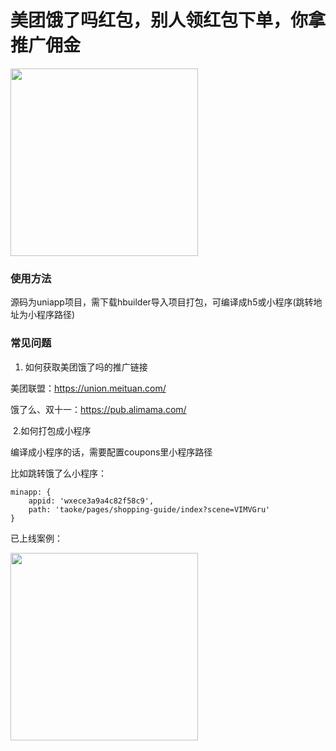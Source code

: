 # 美团饿了吗红包，别人领红包下单，你拿推广佣金
<img src="https://www.networkmms.xyz/static/cc.jpg" width="300"/>


### 使用方法

源码为uniapp项目，需下载hbuilder导入项目打包，可编译成h5或小程序(跳转地址为小程序路径)

### 常见问题
1. 如何获取美团饿了吗的推广链接

美团联盟：https://union.meituan.com/

饿了么、双十一：https://pub.alimama.com/

​	2.如何打包成小程序

编译成小程序的话，需要配置coupons里小程序路径

比如跳转饿了么小程序：

```
minapp: {
    appid: 'wxece3a9a4c82f58c9',
    path: 'taoke/pages/shopping-guide/index?scene=VIMVGru'
}
```

已上线案例：

<img src="https://www.networkmms.xyz/static/cc.jpg" width="300"/>
